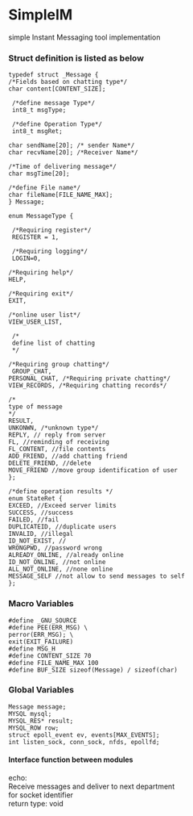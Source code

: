 # SimpleIM
simple Instant Messaging tool implementation 

### Struct definition is listed as below
```
typedef struct _Message {
/*Fields based on chatting type*/
char content[CONTENT_SIZE]; 

 /*define message Type*/
 int8_t msgType;
 
 /*define Operation Type*/
 int8_t msgRet;
 
char sendName[20]; /* sender Name*/
char recvName[20]; /*Receiver Name*/

/*Time of delivering message*/
char msgTime[20]; 

/*define File name*/
char fileName[FILE_NAME_MAX];
} Message;

enum MessageType {

 /*Requiring register*/
 REGISTER = 1,
 
 /*Requiring logging*/
 LOGIN=0,
 
/*Requiring help*/
HELP, 

/*Requiring exit*/
EXIT,

/*online user list*/
VIEW_USER_LIST, 
 
 /*
 define list of chatting
 */

/*Requiring group chatting*/
 GROUP_CHAT,
PERSONAL_CHAT, /*Requiring private chatting*/
VIEW_RECORDS, /*Requiring chatting records*/

/*
type of message
*/
RESULT, 
UNKONWN, /*unknown type*/
REPLY, // reply from server
FL, //reminding of receiving
FL_CONTENT, //file contents
ADD_FRIEND, //add chatting friend
DELETE_FRIEND, //delete
MOVE_FRIEND //move group identification of user
};

/*define operation results */
enum StateRet {
EXCEED, //Exceed server limits
SUCCESS, //success
FAILED, //fail
DUPLICATEID, //duplicate users
INVALID, //illegal 
ID_NOT_EXIST, //
WRONGPWD, //password wrong
ALREADY_ONLINE, //already online
ID_NOT_ONLINE, //not online
ALL_NOT_ONLINE, //none online
MESSAGE_SELF //not allow to send messages to self
};

```
### Macro Variables
```
#define _GNU_SOURCE
#define PEE(ERR_MSG) \
perror(ERR_MSG); \
exit(EXIT_FAILURE)
#define MSG_H
#define CONTENT_SIZE 70
#define FILE_NAME_MAX 100
#define BUF_SIZE sizeof(Message) / sizeof(char)
```
### Global Variables
```
Message message;
MYSQL mysql;
MYSQL_RES* result;
MYSQL_ROW row;
struct epoll_event ev, events[MAX_EVENTS];
int listen_sock, conn_sock, nfds, epollfd;
```
#### Interface function between modules
echo:
<br>Receive messages and deliver to next department
<br>for socket identifier
<br>return type: void
